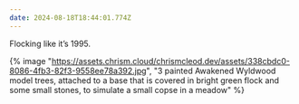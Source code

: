 ```yaml
---
date: 2024-08-18T18:44:01.774Z
---
```


Flocking like it’s 1995.

{% image "https://assets.chrism.cloud/chrismcleod.dev/assets/338cbdc0-8086-4fb3-82f3-9558ee78a392.jpg", "3 painted Awakened Wyldwood model trees, attached to a base that is covered in bright green flock and some small stones, to simulate a small copse in a meadow" %}
